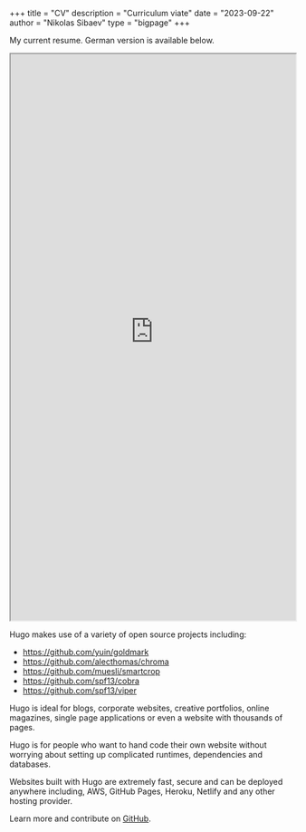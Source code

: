 +++
title = "CV"
description = "Curriculum viate"
date = "2023-09-22"
author = "Nikolas Sibaev"
type = "bigpage"
+++

My current resume. German version is available below.

<iframe width="100%" height=1000 src="https://raw.githubusercontent.com/3213-cmd/personal-website/3e44bb1a9849837bc5a1c240e705724aa6c9fa76/public/pdf/sibaev-cv.pdf"></iframe>


Hugo makes use of a variety of open source projects including:

* https://github.com/yuin/goldmark
* https://github.com/alecthomas/chroma
* https://github.com/muesli/smartcrop
* https://github.com/spf13/cobra
* https://github.com/spf13/viper

Hugo is ideal for blogs, corporate websites, creative portfolios, online magazines, single page applications or even a website with thousands of pages.

Hugo is for people who want to hand code their own website without worrying about setting up complicated runtimes, dependencies and databases.

Websites built with Hugo are extremely fast, secure and can be deployed anywhere including, AWS, GitHub Pages, Heroku, Netlify and any other hosting provider.

Learn more and contribute on [GitHub](https://github.com/gohugoio).

